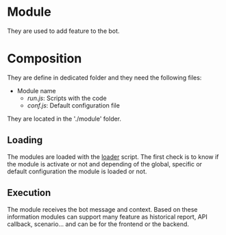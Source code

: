 # Module
They are used to add feature to the bot.

# Composition
They are define in dedicated folder and they need the following files:
- Module name
  - *run.js*: Scripts with the code
  - *conf.js*: Default configuration file

They are located in the './module' folder.

## Loading
The modules are loaded with the [loader](./module/loader.js) script.
The first check is to know if the module is activate or not and
depending of the global, specific or default configuration the module is
loaded or not.

## Execution
The module receives the bot message and context.
Based on these information modules can support many feature as
historical report, API callback, scenario... and can be for the frontend
or the backend.
